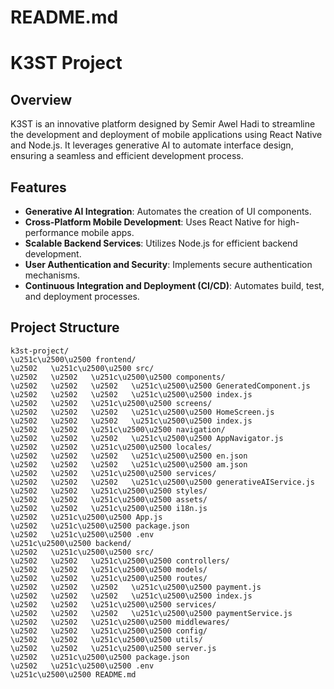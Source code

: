 # README.md
# K3ST Project

## Overview
K3ST is an innovative platform designed by Semir Awel Hadi to streamline the development and deployment of mobile applications using React Native and Node.js. It leverages generative AI to automate interface design, ensuring a seamless and efficient development process.

## Features
- **Generative AI Integration**: Automates the creation of UI components.
- **Cross-Platform Mobile Development**: Uses React Native for high-performance mobile apps.
- **Scalable Backend Services**: Utilizes Node.js for efficient backend development.
- **User Authentication and Security**: Implements secure authentication mechanisms.
- **Continuous Integration and Deployment (CI/CD)**: Automates build, test, and deployment processes.

## Project Structure
```plaintext
k3st-project/
\u251c\u2500\u2500 frontend/
\u2502   \u251c\u2500\u2500 src/
\u2502   \u2502   \u251c\u2500\u2500 components/
\u2502   \u2502   \u2502   \u251c\u2500\u2500 GeneratedComponent.js
\u2502   \u2502   \u2502   \u251c\u2500\u2500 index.js
\u2502   \u2502   \u251c\u2500\u2500 screens/
\u2502   \u2502   \u2502   \u251c\u2500\u2500 HomeScreen.js
\u2502   \u2502   \u2502   \u251c\u2500\u2500 index.js
\u2502   \u2502   \u251c\u2500\u2500 navigation/
\u2502   \u2502   \u2502   \u251c\u2500\u2500 AppNavigator.js
\u2502   \u2502   \u251c\u2500\u2500 locales/
\u2502   \u2502   \u2502   \u251c\u2500\u2500 en.json
\u2502   \u2502   \u2502   \u251c\u2500\u2500 am.json
\u2502   \u2502   \u251c\u2500\u2500 services/
\u2502   \u2502   \u2502   \u251c\u2500\u2500 generativeAIService.js
\u2502   \u2502   \u251c\u2500\u2500 styles/
\u2502   \u2502   \u251c\u2500\u2500 assets/
\u2502   \u2502   \u251c\u2500\u2500 i18n.js
\u2502   \u251c\u2500\u2500 App.js
\u2502   \u251c\u2500\u2500 package.json
\u2502   \u251c\u2500\u2500 .env
\u251c\u2500\u2500 backend/
\u2502   \u251c\u2500\u2500 src/
\u2502   \u2502   \u251c\u2500\u2500 controllers/
\u2502   \u2502   \u251c\u2500\u2500 models/
\u2502   \u2502   \u251c\u2500\u2500 routes/
\u2502   \u2502   \u2502   \u251c\u2500\u2500 payment.js
\u2502   \u2502   \u2502   \u251c\u2500\u2500 index.js
\u2502   \u2502   \u251c\u2500\u2500 services/
\u2502   \u2502   \u2502   \u251c\u2500\u2500 paymentService.js
\u2502   \u2502   \u251c\u2500\u2500 middlewares/
\u2502   \u2502   \u251c\u2500\u2500 config/
\u2502   \u2502   \u251c\u2500\u2500 utils/
\u2502   \u2502   \u251c\u2500\u2500 server.js
\u2502   \u251c\u2500\u2500 package.json
\u2502   \u251c\u2500\u2500 .env
\u251c\u2500\u2500 README.md
